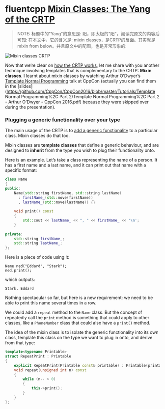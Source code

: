 # fluentcpp [Mixin Classes: The Yang of the CRTP](https://www.fluentcpp.com/2017/12/12/mixin-classes-yang-crtp/)

> NOTE: 标题中的"Yang"的意思是: 阳，即太极的"阳"，阅读完原文的内容后可知: 在本文中，它的含义是: mixin classes，是CRTP的反面。其实就是mixin from below。并且原文中的配图，也是非常形象的:

![Mixin classes CRTP](https://www.fluentcpp.com/wp-content/uploads/2017/12/mixin_classes.jpg)

Now that we’re clear on [how the CRTP works](https://www.fluentcpp.com/2017/05/12/curiously-recurring-template-pattern/), let me share with you another technique involving templates that is complementary to the CRTP: **Mixin classes**. I learnt about mixin classes by watching Arthur O’Dwyer’s [Template Normal Programming](https://www.youtube.com/watch?v=vwrXHznaYLA) talk at CppCon (actually you can find them in the [slides](https://github.com/CppCon/CppCon2016/blob/master/Tutorials/Template Normal Programming%2C Part 2/Template Normal Programming%2C Part 2 - Arthur O'Dwyer - CppCon 2016.pdf) because they were skipped over during the presentation).

### Plugging a generic functionality over your type

The main usage of the CRTP is to [add a generic functionality](https://www.fluentcpp.com/2017/05/16/what-the-crtp-brings-to-code/) to a particular class. Mixin classes do that too.

Mixin classes are **template classes** that define a generic behaviour, and are designed to **inherit** from the type you wish to plug their functionality onto.

Here is an example. Let’s take a class representing the name of a person. It has a first name and a last name, and it can print out that name with a specific format:

```C++
class Name
{
public:
    Name(std::string firstName, std::string lastName)
      : firstName_(std::move(firstName))
      , lastName_(std::move(lastName)) {}
    
    void print() const
    {
        std::cout << lastName_ << ", " << firstName_ << '\n';
    }
    
private:
    std::string firstName_;
    std::string lastName_;
};
```

Here is a piece of code using it:

```
Name ned("Eddard", "Stark");
ned.print();
```

which outputs:

```
Stark, Eddard
```

Nothing spectacular so far, but here is a new requirement: we need to be able to print this name several times in a row.

We could add a `repeat` method to the `Name` class. But the concept of repeatedly call the `print` method is something that could apply to other classes, like a `PhoneNumber` class that could also have a `print()` method.

The idea of the mixin class is to isolate the generic functionality into its own class, template this class on the type we want to plug in onto, and derive from that type:

```C++
template<typename Printable>
struct RepeatPrint : Printable
{
    explicit RepeatPrint(Printable const& printable) : Printable(printable) {}
    void repeat(unsigned int n) const
    {
        while (n-- > 0)
        {
            this->print();
        }
    }
};
```

